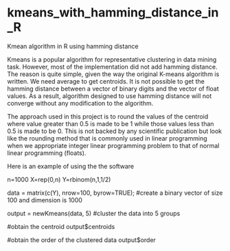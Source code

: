 kmeans_with_hamming_distance_in_R
=================================

Kmean algorithm in R using hamming distance

Kmeans is a popular algorithm for representative clustering in data mining task. However, most of the implementation did not add hamming distance. The reason is quite simple, given the way the original K-means algorithm is written. We need average to get centroids. It is not possible to get the hamming distance between a vector of binary digits and the vector of float values. As a result, algorithm designed to use hamming distance will not converge without any modification to the algorithm.

The approach used in this project is to round the values of the centroid where value greater than 0.5 is made to be 1 while those values less than 0.5 is made to be 0. This is not backed by any scientific publication but look like the rounding method that is commonly used in linear programming when we appropriate integer linear programming problem to that of normal linear programming (floats).

Here is an example of using the the software


n=1000
X=rep(0,n)
Y=rbinom(n,1,1/2)
 
data = matrix(c(Y), nrow=100, byrow=TRUE); #create a binary vector of size 100 and dimension is 1000

output = newKmeans(data, 5) #cluster the data into 5 groups

#obtain the centroid
output$centroids

#obtain the order of the clustered data
output$order
